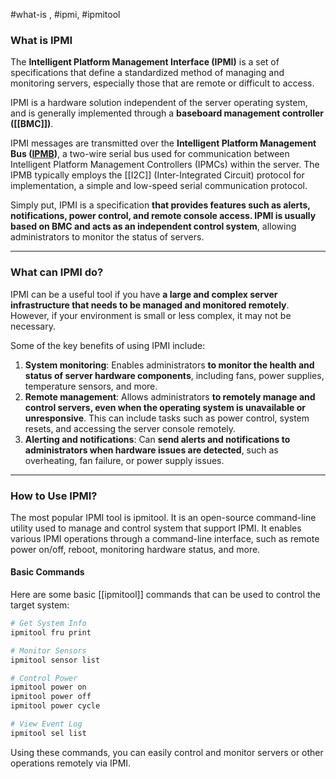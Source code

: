 #what-is , #ipmi, #ipmitool

### What is IPMI

The **Intelligent Platform Management Interface (IPMI)** is a set of specifications that define a standardized method of managing and monitoring servers, especially those that are remote or difficult to access.

IPMI is a hardware solution independent of the server operating system, and is generally implemented through a **baseboard management controller ([[BMC]])**.

IPMI messages are transmitted over the **Intelligent Platform Management Bus ([IPMB](IPMB.md))**, a two-wire serial bus used for communication between Intelligent Platform Management Controllers (IPMCs) within the server. The IPMB typically employs the [[I2C]] (Inter-Integrated Circuit) protocol for implementation, a simple and low-speed serial communication protocol.

Simply put, IPMI is a specification **that provides features such as alerts, notifications, power control, and remote console access. IPMI is usually based on BMC and acts as an independent control system**, allowing administrators to monitor the status of servers.

---

### What can IPMI do?

IPMI can be a useful tool if you have **a large and complex server infrastructure that needs to be managed and monitored remotely**. However, if your environment is small or less complex, it may not be necessary.

Some of the key benefits of using IPMI include:

1. **System monitoring**: Enables administrators **to monitor the health and status of server hardware components**, including fans, power supplies, temperature sensors, and more.
2. **Remote management**: Allows administrators **to remotely manage and control servers, even when the operating system is unavailable or unresponsive**. This can include tasks such as power control, system resets, and accessing the server console remotely.
3. **Alerting and notifications**: Can **send alerts and notifications to administrators when hardware issues are detected**, such as overheating, fan failure, or power supply issues.

---

### How to Use IPMI?

The most popular IPMI tool is ipmitool. It is an open-source command-line utility used to manage and control system that support IPMI. It enables various IPMI operations through a command-line interface, such as remote power on/off, reboot, monitoring hardware status, and more.

#### Basic Commands

Here are some basic [[ipmitool]] commands that can be used to control the target system:

```bash
# Get System Info
ipmitool fru print

# Monitor Sensors
ipmitool sensor list

# Control Power
ipmitool power on
ipmitool power off
ipmitool power cycle

# View Event Log
ipmitool sel list
```

Using these commands, you can easily control and monitor servers or other operations remotely via IPMI.

